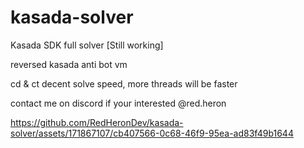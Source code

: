 # kasada-solver
Kasada SDK full solver [Still working]

reversed kasada anti bot vm 

cd & ct 
decent solve speed, more threads will be faster 

contact me on discord if your interested @red.heron


https://github.com/RedHeronDev/kasada-solver/assets/171867107/cb407566-0c68-46f9-95ea-ad83f49b1644


